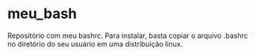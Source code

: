 # meu_bash
Repositório com meu bashrc. Para instalar, basta copiar o arquivo .bashrc no diretório do seu usuário em uma distribuição linux.
